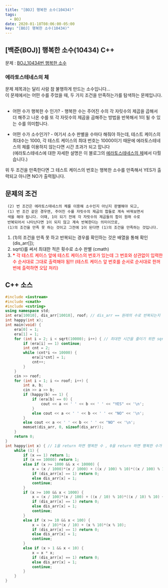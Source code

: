 ```yaml
---
title: "[BOJ] 행복한 소수(10434)"
tags:
  - BOJ
date: 2020-01-18T08:06:00-05:00
key: "[BOJ] 행복한 소수(10434)"
---
```


## [백준(BOJ)] 행복한 소수(10434) C++

<!--more-->

문제 : [BOJ_10434번 행복한 소수](https://www.acmicpc.net/problem/10434)

### 에라토스테네스의 체

문제 제목과는 달리 사람 참 불행하게 만드는 소수입니다...  
이 문제에서는 어떤 수를 주었을 때, 두 가지 조건을 만족하는가를 탐색하는 문제입니다.  
<br>

- 어떤 수가 행복한 수 인가? - 행복한 수는 주어진 수의 각 자릿수의 제곱을 곱해서 더 해주고 나온 수를 또 각 자릿수의 제곱을 곱해주는 방법을 반복해서 1이 될 수 있는 수를 의미합니다.
  <br>

- 어떤 수가 소수인가? - 여기서 소수 판별을 수마다 해줘야 하는데, 테스트 케이스의 최대수는 1000, 각 테스트 케이스의 최대 번호는 10000이기 때문에 에라토스테네스의 체를 이용하지 않는다면 시간 초과가 되고 맙니다<br>
  (에라토스테네스에 대한 자세한 설명은 이 블로그의 [에라토스테네스의 체](https://vividswan.github.io/알고리즘/알고리즘-에라토스테네스의체/)에서 다뤘습니다.)

위 두 조건을 만족한다면 그 테스트 케이스의 번호는 행복한 소수를 만족해서 YES가 출력되고 아니면 NO가 출력됩니다.

## 문제의 조건

```
 (2) 번 조건은 에라토스테네스의 체를 이용해 소수인지 아닌지 판별해야 되고,
 (1) 번 조건 같은 경우엔, 주어진 수를 자릿수의 제곱의 합들로 계속 바꿔보면서
 색을 해야 됩니다. 이때, 1이 되기 전에 각 자릿수의 제곱들의 합이 원래 수로
 반복되어서 나타난다면 1이 되지 않고 계속 반복한다는 의미이므로,
 (1)의 조건을 만족 못 하는 것이고 그전에 1이 된다면 (1)의 조건을 만족하는 것입니다.
```

1. (1)의 조건을 만족 못 하고 반복되는 경우를 확인하는 것은 배열을 통해 확인 (dis_arr[]);
2. sqrt()를 써서 최대한 적은 횟수로 소수 판별 (cmath)
3. <span style="color:red">**\*** 각 테스트 케이스 앞에 테스트 케이스의 번호가 있는데 그 번호와 상관없이 입력한 수 순서대로 그대로 출력해야 됨!!! (테스트 케이스 앞 번호를 순서로 순서대로 한꺼번에 출력하면 오답 처리)</span>

## C++ 소스

```cpp
#include <iostream>
#include <cmath>
#include <cstring>
using namespace std;
int era[10010], dis_arr[10010], roof; // dis_arr == 원래의 수로 반복되는지 확인해보기 위해 만든 배열
int happy(int x);
int main(void) {
	era[0] = 1;
	era[1] = 1;
	for (int i = 2; i < sqrt(10000); i++) { // 최대한 시간을 줄이기 위한 sqrt()
		if (era[i] == 1) continue;
		int cnt = 2;
		while (cnt*i <= 10000) {
			era[i*cnt] = 1;
			cnt++;
		}
	}
	cin >> roof;
	for (int i = 1; i <= roof; i++) {
		int a, b;
		cin >> a >> b;
		if (happy(b) == 1) {
			if (era[b] == 0) {
				cout << a << ' ' << b << ' ' << "YES" << '\n';
			}
			else cout << a << ' ' << b << ' ' << "NO" << '\n';
		}
		else cout << a << ' ' << b << ' ' << "NO" << '\n';
		memset(dis_arr, 0, sizeof(dis_arr));
	}
	return 0;
}
int happy(int x) { // 1을 return 하면 행복한 수 , 0을 return 하면 행복한 수가 아니다.
	while (1) {
		if (x == 1) return 1;
		if (x == 10000) return 1;
		else if (x >= 1000 && x < 10000) {
			x = (x / 1000)*(x / 1000) + ((x / 100) % 10)*((x / 100) % 10) + ((x / 10) % 10)*((x / 10) % 10) + (x % 10)*(x % 10);
			if (dis_arr[x] == 1) return 0;
			else dis_arr[x] = 1;
			continue;
		}
		if (x >= 100 && x < 1000) {
			x = (x / 100)*(x / 100) + ((x / 10) % 10)*((x / 10) % 10) + (x % 10)*(x % 10);
			if (dis_arr[x] == 1) return 0;
			else dis_arr[x] = 1;
			continue;
		}
		else if (x >= 10 && x < 100) {
			x = (x / 10)*(x / 10) + (x % 10)*(x % 10);
			if (dis_arr[x] == 1) return 0;
			else dis_arr[x] = 1;
			continue;
		}
		else if (x > 1 && x < 10) {
			x = x * x;
			if (dis_arr[x] == 1) return 0;
			else dis_arr[x] = 1;
			continue;
		}
	}
}
```
